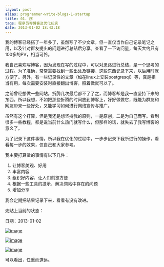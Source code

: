 ```yaml
---
layout: post
alias: programmer-write-blogs-1-startup
title: 01. 序
tags: 程序员写博客及优化纪实
date: 2013-01-02 18:43:18
---
```


我的博客已经搭了一年多了，虽然写了不少文章，但一直仅当作自己记录笔记之用，以及针对群友提出的问题进行总结后分享。查看了一下访问量，每天大约只有100多的PV，相当可怜。

我自己喜欢写博客，因为发现在写的过程中，可以对思路进行总结，是一个思考的过程。为了准确，常常需要找到一些出处及链接，这些东西记录下来，以后用时就方便了。另外，有一些记录性的文章（如在linux上安装postgresql）等，真是相当有用，每次需要安装时直接翻出博客，照着做就可以了。

之前曾经想做一些网站，折腾几次最后都不了了之，而博客却是我一直坚持下来的东西。所以我想，不如把那些折腾的时间放到博客上，好好做做它，既能为群友和网友带来一些好处，又能学习如何进行网络宣传与推广。

虽然有这个打算，但是我还是想坚持我的原则，一是原创，二是为自己而写。看到很多一些教程，都是说当前什么热门就写什么，但那样的话，就失去了我写博客的意义了。

为了记录下这件事情，所以我在优化的过程中，一步步记录下我所进行的操作，看看每一步的效果，仅自己和大家参考。

我主要打算做的事情有以下几件：

1.  让博客美观、好用
2.  丰富内容
3.  组织好内容，让人们浏览方便
4.  根据一些工具的提示，解决网站中存在的问题
5.  增加分享

我会定期把结果记录下来，看看有没有改进。

先贴上当前的状态：

日期：2013-01-02

[![image](http://freewind.me/wp-content/uploads/2013/01/image_thumb40.png "image")](http://freewind.me/wp-content/uploads/2013/01/image40.png)

[![image](http://freewind.me/wp-content/uploads/2013/01/image_thumb41.png "image")](http://freewind.me/wp-content/uploads/2013/01/image41.png)

[![image](http://freewind.me/wp-content/uploads/2013/01/image_thumb42.png "image")](http://freewind.me/wp-content/uploads/2013/01/image42.png)

可以看出，任重而道远。
